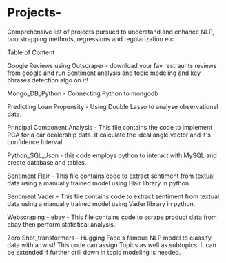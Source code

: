 # Projects-
Comprehensive list of projects pursued to understand and enhance NLP, bootstrapping methods, regressions and regularization etc.


Table of Content


Google Reviews using Outscraper - download your fav restraunts reviews from google and run Sentiment analysis and topic modeling and key phrases detection algo on it!

Mongo_DB_Python - Connecting Python to mongodb

Predicting Loan Propensity -  Using Double Lasso to analyse observational data.

Principal Component Analysis - This file contains the code to implement PCA for a car dealership data. It calculate the ideal angle vector and it's confidence Interval.

Python_SQL_Json - this code employs python to interact with MySQL and create database and tables.

Sentiment Flair - This file contains code to extract sentiment from textual data using a manually trained model using Flair library in python.

Sentiment Vader - This file contains code to extract sentiment from textual data using a manually trained model using Vader library in python.

Webscraping - ebay - This file contains code to scrape product data from ebay then perform statistical analysis.

Zero Shot_transformers - Hugging Face's famous NLP model to classify data with a twist! This code can assign Topics as well as subtopics. It can be extended if further drill down in topic modeling is needed.
